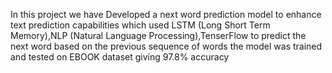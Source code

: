 In this project we have Developed a next word prediction model to enhance text
prediction capabilities which used LSTM (Long Short Term Memory),NLP (Natural Language Processing),TenserFlow to predict the next word based on the previous sequence of words the model was trained
and tested on EBOOK dataset giving 97.8% accuracy
